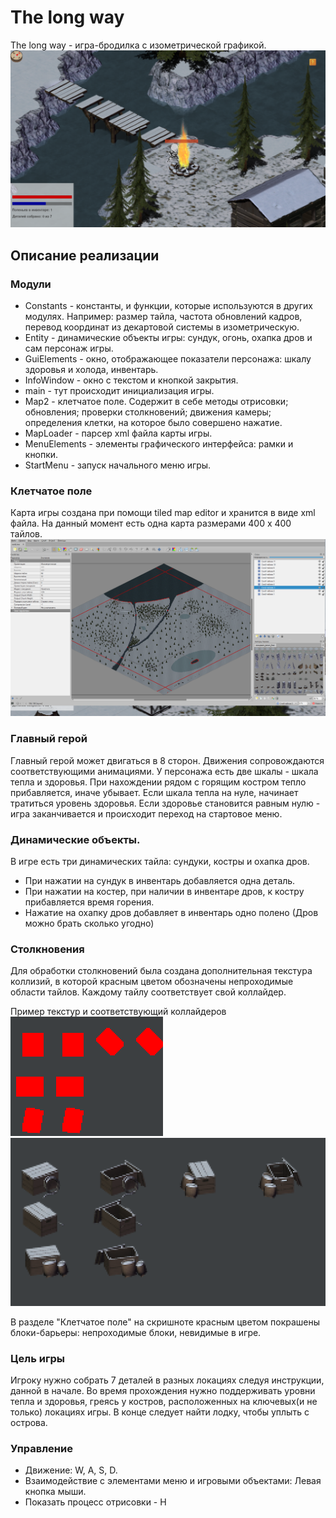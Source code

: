 # The long way

The long way - игра-бродилка с изометрической графикой.
![Скриншот из игры](data/screenshots/screenshot1.png "Скриншот из игры")


## Описание реализации

### Модули
 - Constants - константы, и функции, которые используются в других модулях. Например: размер тайла, частота обновлений кадров, перевод координат из декартовой системы в изометрическую.
 - Entity - динамические объекты игры: сундук, огонь, охапка дров и сам персонаж игры.
 - GuiElements - окно, отображающее показатели персонажа: шкалу здоровья и холода, инвентарь.
 - InfoWindow - окно с текстом и кнопкой закрытия.
 - main - тут происходит инициализация игры.
 - Map2 - клетчатое поле. Содержит в себе методы отрисовки; обновления; проверки столкновений; движения камеры; определения клетки, на которое было совершено нажатие.
 - MapLoader - парсер xml файла карты игры.
 - MenuElements - элементы графического интерфейса: рамки и кнопки.
 - StartMenu - запуск начального меню игры.
 

### Клетчатое поле
Карта игры создана при помощи tiled map editor и хранится в виде xml файла. На данный момент есть одна карта размерами 400 x 400 тайлов.
![Скриншот редактора карт](data/screenshots/mapeditor.png "Скриншот редактора карт")

### Главный герой
Главный герой может двигаться в 8 сторон. Движения сопровождаются соответствующими анимациями. У персонажа есть две шкалы - шкала тепла и здоровья. При нахождении рядом с горящим костром тепло прибавляется, иначе убывает. Если шкала тепла на нуле, начинает тратиться уровень здоровья. Если здоровье становится равным нулю - игра заканчивается и происходит переход на стартовое меню.

### Динамические объекты.
В игре есть три динамических тайла: сундуки, костры и охапка дров.
 - При нажатии на сундук в инвентарь добавляется одна деталь.
 - При нажатии на костер, при наличии в инвентаре дров, к костру прибавляется время горения.
 - Нажатие на охапку дров добавляет в инвентарь одно полено (Дров можно брать сколько угодно)
 
### Столкновения
Для обработки столкновений была создана дополнительная текстура коллизий, в которой красным цветом обозначены непроходимые области тайлов. Каждому тайлу соответствует свой коллайдер.

Пример текстур и соответствующий коллайдеров
![Скриншот коллайдеров](data/screenshots/chestcolliders.png "Скриншот части текстуры коллизий") ![Скриншот текстур](data/screenshots/chesttextures.png "Скриншот части карты текстур")

В разделе "Клетчатое поле" на скришноте красным цветом покрашены блоки-барьеры: непроходимые блоки, невидимые в игре.
 
### Цель игры
Игроку нужно собрать 7 деталей в разных локациях следуя инструкции, данной в начале. Во время прохождения нужно поддерживать уровни тепла и здоровья, греясь у костров, расположенных на ключевых(и не только) локациях игры. В конце следует найти лодку, чтобы уплыть с острова.

### Управление
 - Движение: W, A, S, D.
 - Взаимодействие с элементами меню и игровыми объектами: Левая кнопка мыши.
 - Показать процесс отрисовки - H
